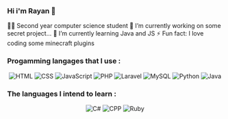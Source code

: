 ### Hi i'm Rayan 👹


👨‍🎓 Second year computer science student
🔭 I’m currently working on some secret project...
🌱 I’m currently learning Java and JS
⚡ Fun fact: I love coding some minecraft plugins

### Progamming langages that I use :

<div align="center">
     <img alt="HTML" src="https://img.shields.io/badge/html5-%23E34F26.svg?style=for-the-badge&logo=html5&logoColor=white">
     <img alt="CSS" src="https://img.shields.io/badge/css3-%231572B6.svg?style=for-the-badge&logo=css3&logoColor=white">
     <img alt="JavaScript" src="https://img.shields.io/badge/javascript-%23323330.svg?style=for-the-badge&logo=javascript&logoColor=%23F7DF1E">
     <img alt="PHP" src="https://img.shields.io/badge/php-%23777BB4.svg?style=for-the-badge&logo=php&logoColor=white">
     <img alt="Laravel" src="https://img.shields.io/badge/laravel-%23FF2D20.svg?style=for-the-badge&logo=laravel&logoColor=white">
     <img alt="MySQL" src="https://img.shields.io/badge/mysql-%2300f.svg?style=for-the-badge&logo=mysql&logoColor=white">
     <img alt="Python" src="https://img.shields.io/badge/python-3670A0?style=for-the-badge&logo=python&logoColor=ffdd54">
     <img alt="Java" src="https://img.shields.io/badge/python-3670A0?style=for-the-badge&logo=python&logoColor=ffdd54">
</div>
    

### The languages I intend to learn :

 <div align="center">
        <img alt="C#" src="https://img.shields.io/badge/html5-%23E34F26.svg?style=for-the-badge&logo=html5&logoColor=white">
        <img alt="CPP" src="https://img.shields.io/badge/css3-%231572B6.svg?style=for-the-badge&logo=css3&logoColor=white">
        <img alt="Ruby" src="https://img.shields.io/badge/javascript-%23323330.svg?style=for-the-badge&logo=javascript&logoColor=%23F7DF1E">
</div>
